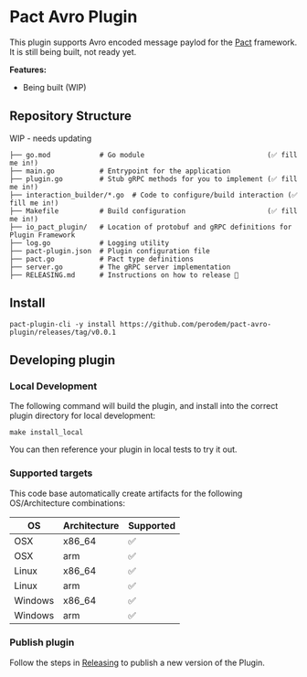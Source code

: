 # Pact Avro Plugin

This plugin supports Avro encoded message paylod for the [Pact](http://docs.pact.io) framework. It is still being built, not ready yet. 

**Features:**

* Being built (WIP)

## Repository Structure

WIP - needs updating

```
├── go.mod            # Go module                              (✅ fill me in!)
├── main.go           # Entrypoint for the application
├── plugin.go         # Stub gRPC methods for you to implement (✅ fill me in!)
├── interaction_builder/*.go  # Code to configure/build interaction (✅ fill me in!)
├── Makefile          # Build configuration                    (✅ fill me in!)
├── io_pact_plugin/   # Location of protobuf and gRPC definitions for Plugin Framework
├── log.go            # Logging utility
├── pact-plugin.json  # Plugin configuration file
├── pact.go           # Pact type definitions
├── server.go         # The gRPC server implementation
├── RELEASING.md      # Instructions on how to release 🚀
```

## Install
```
pact-plugin-cli -y install https://github.com/perodem/pact-avro-plugin/releases/tag/v0.0.1
```

## Developing plugin
### Local Development
The following command will build the plugin, and install into the correct plugin directory for local development:
 ```
 make install_local
 ```
You can then reference your plugin in local tests to try it out.

### Supported targets
This code base automatically create artifacts for the following OS/Architecture combinations:

| OS      | Architecture | Supported |
| ------- | ------------ | --------- |
| OSX     | x86_64       | ✅         |
| OSX     | arm          | ✅         |
| Linux   | x86_64       | ✅         |
| Linux   | arm          | ✅         |
| Windows | x86_64       | ✅         |
| Windows | arm          | ✅         |

### Publish plugin
Follow the steps in [Releasing](./RELEASING.md) to publish a new version of the Plugin. 